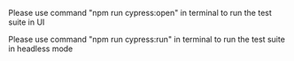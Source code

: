 Please use command "npm run cypress:open" in terminal to run the test suite in UI

Please use command "npm run cypress:run" in terminal to run the test suite in headless mode


